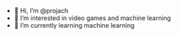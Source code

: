 - 👋 Hi, I’m @projach
- 👀 I’m interested in video games and machine learning
- 🌱 I’m currently learning machine learning


